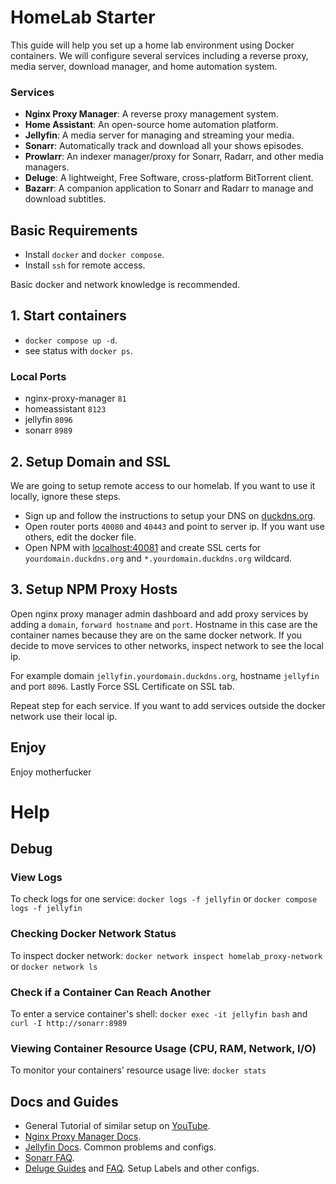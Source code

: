 # HomeLab Starter

This guide will help you set up a home lab environment using Docker containers. We will configure several services including a reverse proxy, media server, download manager, and home automation system.

### Services
- **Nginx Proxy Manager**: A reverse proxy management system.
- **Home Assistant**: An open-source home automation platform.
- **Jellyfin**: A media server for managing and streaming your media.
- **Sonarr**: Automatically track and download all your shows episodes.
- **Prowlarr**: An indexer manager/proxy for Sonarr, Radarr, and other media managers.
- **Deluge**: A lightweight, Free Software, cross-platform BitTorrent client.
- **Bazarr**: A companion application to Sonarr and Radarr to manage and download subtitles.

## Basic Requirements
- Install ``docker`` and ``docker compose``.
- Install ``ssh`` for remote access.

Basic docker and network knowledge is recommended.

## 1. Start containers
- ``docker compose up -d``.
- see status with ``docker ps``.

### Local Ports
- nginx-proxy-manager ``81``
- homeassistant ``8123``
- jellyfin ``8096``
- sonarr ``8989``

## 2. Setup Domain and SSL
We are going to setup remote access to our homelab. If you want to use it locally, ignore these steps.
- Sign up and follow the instructions to setup your DNS on [duckdns.org](https://www.duckdns.org/).
- Open router ports ``40080`` and ``40443`` and point to server ip. If you want use others, edit the docker file.
- Open NPM with [localhost:40081](http://127.0.0.1:40081) and create SSL certs for ``yourdomain.duckdns.org`` and ``*.yourdomain.duckdns.org`` wildcard.

## 3. Setup NPM Proxy Hosts
Open nginx proxy manager admin dashboard and add proxy services by adding a ``domain``, ``forward hostname`` and ``port``. Hostname in this case are the container names because they are on the same docker network. If you decide to move services to other networks, inspect network to see the local ip.

For example domain ``jellyfin.yourdomain.duckdns.org``, hostname ``jellyfin`` and port ``8096``. Lastly Force SSL Certificate on SSL tab.

Repeat step for each service. If you want to add services outside the docker network use their local ip.
## Enjoy
Enjoy motherfucker


# Help
## Debug
### View Logs
To check logs for one service: ``docker logs -f jellyfin`` or ``docker compose logs -f jellyfin``
### Checking Docker Network Status
To inspect docker network: ``docker network inspect homelab_proxy-network`` or ``docker network ls``
### Check if a Container Can Reach Another
To enter a service container's shell: ``docker exec -it jellyfin bash`` and ``curl -I http://sonarr:8989``
### Viewing Container Resource Usage (CPU, RAM, Network, I/O)
To monitor your containers' resource usage live: ``docker stats``


## Docs and Guides
- General Tutorial of similar setup on [YouTube](https://youtu.be/qlcVx-k-02E).
- [Nginx Proxy Manager Docs](https://nginxproxymanager.com/guide/).
- [Jellyfin Docs](https://jellyfin.org/docs/). Common problems and configs.
- [Sonarr FAQ](https://wiki.servarr.com/en/sonarr/faq).
- [Deluge Guides](https://trash-guides.info/Downloaders/Deluge/) and [FAQ](https://deluge-torrent.org/faq/). Setup Labels and other configs.